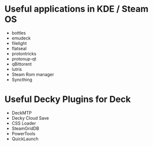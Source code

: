 # Useful applications in KDE / Steam OS

- bottles
- emudeck
- filelight
- flatseal
- protontricks
- protonup-qt
- qBittorent
- lutris
- Steam Rom manager
- Syncthing

# Useful Decky Plugins for Deck

- DeckMTP
- Decky Cloud Save
- CSS Loader
- SteamGridDB
- PowerTools
- QuickLaunch
